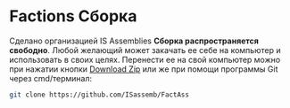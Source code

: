 Factions Сборка
=======

Сделано организацией IS Assemblies
**Сборка распространяется свободно**. Любой желающий может закачать ее себе на компьютер и использовать в своих целях.
Перенести ее на свой компьютер можно при нажатии кнопки [Download Zip] или же при помощи программы Git через cmd/терминал:
```sh
git clone https://github.com/ISassemb/FactAss
```
[Download Zip]:https://github.com/ISassemb/FactAss
